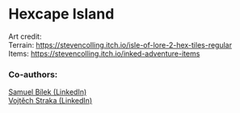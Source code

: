 # Hexcape Island
Art credit:  
Terrain: https://stevencolling.itch.io/isle-of-lore-2-hex-tiles-regular  
Items: https://stevencolling.itch.io/inked-adventure-items

### Co-authors:
[Samuel Bílek (LinkedIn)](https://www.linkedin.com/in/samuel-b%C3%ADlek-7826a4236)  
[Vojtěch Straka (LinkedIn)](https://www.linkedin.com/in/vojt%C4%9Bch-struh%C3%A1r-27211b182)
